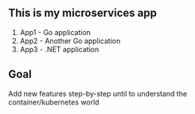 ## This is my microservices app

1. App1 - Go application
2. App2 - Another Go application
3. App3 - .NET application


## Goal

Add new features step-by-step until to understand the container/kubernetes world
